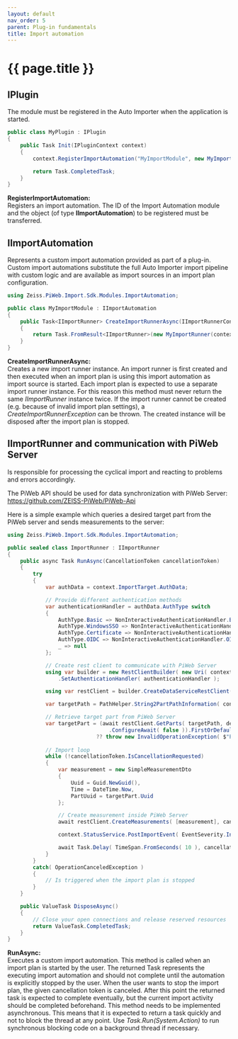 ```yaml
---
layout: default
nav_order: 5
parent: Plug-in fundamentals
title: Import automation
---
```


# {{ page.title }}

<!---
Ziele:
- Hinweise zur weiteren Umsetzung des Modultyps geben (insbesondere Datenabruf und -upload)

Inhalt:
- ImportRunner beschreiben
- Datenabruf
    - Möglichkeiten beispielhaft aufzeigen
    - auf Beispielplug-ins verweisen
- Datenupload
    - auf PiWeb API verweisen
--->

<!-- "Module" entfernen -->

## IPlugin
The module must be registered in the Auto Importer when the application is started.

```c#
public class MyPlugin : IPlugin
{
    public Task Init(IPluginContext context)
    {
        context.RegisterImportAutomation("MyImportModule", new MyImportModule());

        return Task.CompletedTask;
    }
}
```

**RegisterImportAutomation:**\
Registers an import automation. The ID of the Import Automation module and the object (of type **IImportAutomation**) to be registered must be transferred.

## IImportAutomation
Represents a custom import automation provided as part of a plug-in. Custom import automations substitute the full Auto Importer import pipeline with custom logic and are available as import sources in an import plan configuration.

```c#
using Zeiss.PiWeb.Import.Sdk.Modules.ImportAutomation;

public class MyImportModule : IImportAutomation
{
    public Task<IImportRunner> CreateImportRunnerAsync(IImportRunnerContext context)
    {
        return Task.FromResult<IImportRunner>(new MyImportRunner(context));
    }
}
```

**CreateImportRunnerAsync:**\
Creates a new import runner instance. An import runner is first created and then executed when an import plan is using this import automation as import source is started. Each import plan is expected to use a separate import runner instance. For this reason this method must never return the same *IImportRunner* instance twice. If the import runner cannot be created (e.g. because of invalid import plan settings), a *CreateImportRunnerException* can be thrown. The created instance will be disposed after the import plan is stopped.

## IImportRunner and communication with PiWeb Server
Is responsible for processing the cyclical import and reacting to problems and errors accordingly.

The PiWeb API should be used for data synchronization with PiWeb Server:\
https://github.com/ZEISS-PiWeb/PiWeb-Api

Here is a simple example which queries a desired target part from the PiWeb server and sends measurements to the server:
```c#
using Zeiss.PiWeb.Import.Sdk.Modules.ImportAutomation;

public sealed class ImportRunner : IImportRunner
{
    public async Task RunAsync(CancellationToken cancellationToken)
    {
        try
        {
            var authData = context.ImportTarget.AuthData;

            // Provide different authentication methods
            var authenticationHandler = authData.AuthType switch
            {
                AuthType.Basic => NonInteractiveAuthenticationHandler.Basic( authData.Username, authData.Password ),
                AuthType.WindowsSSO => NonInteractiveAuthenticationHandler.WindowsSSO(),
                AuthType.Certificate => NonInteractiveAuthenticationHandler.Certificate( authData.CertificateThumbprint ),
                AuthType.OIDC => NonInteractiveAuthenticationHandler.OIDC( authData.ReadAndUpdateRefreshTokenAsync ),
                _ => null
            };

            // Create rest client to communicate with PiWeb Server
            using var builder = new RestClientBuilder( new Uri( context.ImportTarget.ServiceAddress ) )
                .SetAuthenticationHandler( authenticationHandler );

            using var restClient = builder.CreateDataServiceRestClient();

            var targetPath = PathHelper.String2PartPathInformation( context.PropertyReader.ReadString( "TargetPart", "/" ) );

            // Retrieve target part from PiWeb Server
            var targetPart = (await restClient.GetParts( targetPath, depth: 0, cancellationToken: cancellationToken )
                                .ConfigureAwait( false )).FirstOrDefault()
                            ?? throw new InvalidOperationException( $"Part '{targetPath}' does no exist" );
            
            // Import loop
            while (!cancellationToken.IsCancellationRequested)
            {
                var measurement = new SimpleMeasurementDto
                {
                    Uuid = Guid.NewGuid(),
                    Time = DateTime.Now,
                    PartUuid = targetPart.Uuid
                };

                // Create measurement inside PiWeb Server
                await restClient.CreateMeasurements( [measurement], cancellationToken ).ConfigureAwait( false );

                context.StatusService.PostImportEvent( EventSeverity.Info, "Measurement created in part '{0}'", targetPath.ToString( ) );

                await Task.Delay( TimeSpan.FromSeconds( 10 ), cancellationToken ).ConfigureAwait( false );
            }
        }
        catch( OperationCanceledException )
        {
            // Is triggered when the import plan is stopped
        }
    }

    public ValueTask DisposeAsync()
    {
        // Close your open connections and release reserved resources
        return ValueTask.CompletedTask;
    }
}
```

**RunAsync:**\
Executes a custom import automation. This method is called when an import plan is started by the user. The returned Task represents the executing import automation and should not complete until the automation is explicitly stopped by the user. When the user wants to stop the import plan, the given cancellation token is canceled. After this point the returned task is expected to complete eventually, but the current import activity should be completed beforehand. This method needs to be implemented asynchronous. This means that it is expected to return a task quickly and not to block the thread at any point. Use *Task.Run(System.Action)* to run synchronous blocking code on a background thread if necessary.